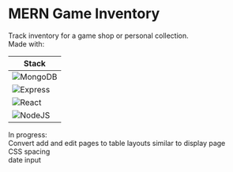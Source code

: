 # MERN Game Inventory

Track inventory for a game shop or personal collection. <br>
Made with:

|  Stack  |
| ------- |
| ![MongoDB](https://img.shields.io/badge/MongoDB-%234ea94b.svg?style=for-the-badge&logo=mongodb&logoColor=white) |
| ![Express](https://img.shields.io/badge/Express.js-000000?style=for-the-badge&logo=express&logoColor=white) |
| ![React](https://img.shields.io/badge/react-%2320232a.svg?style=for-the-badge&logo=react&logoColor=%2361DAFB) |
| ![NodeJS](https://img.shields.io/badge/node.js-6DA55F?style=for-the-badge&logo=node.js&logoColor=white) |

In progress: <br>
Convert add and edit pages to table layouts similar to display page <br>
CSS spacing <br>
date input <br>
